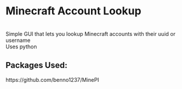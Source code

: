 # Minecraft Account Lookup
<br>
Simple GUI that lets you lookup Minecraft accounts with their uuid or username
<br>
Uses python
<h2>
  Packages Used:
</h2>
<p>https://github.com/benno1237/MinePI</p>
